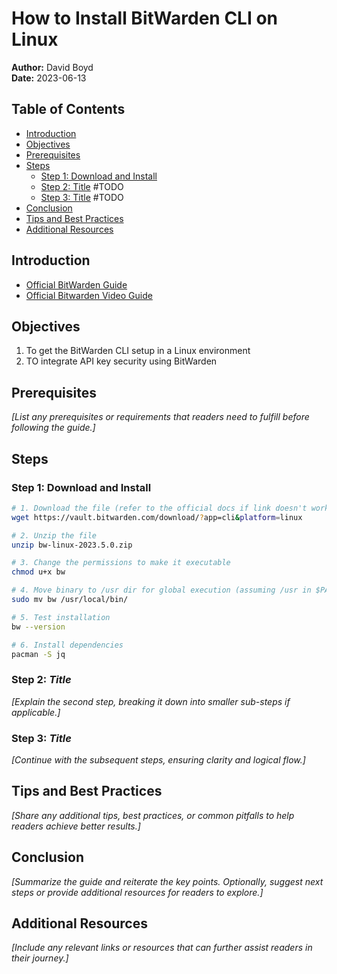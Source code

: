 # How to Install BitWarden CLI on Linux

**Author:** David Boyd<br>
**Date:** 2023-06-13

## Table of Contents

- [Introduction](#introduction)
- [Objectives](#objectives)
- [Prerequisites](#prerequisites)
- [Steps](#steps)
  - [Step 1: Download and Install](#step-1-download-and-install)
  - [Step 2: Title](#step-2-title) #TODO
  - [Step 3: Title](#step-3-title) #TODO
- [Conclusion](#conclusion)
- [Tips and Best Practices](#tips-and-best-practices)
- [Additional Resources](#additional-resources)

## Introduction

- [Official BitWarden Guide][bw-doc-cli]
- [Official Bitwarden Video Guide][bw-youtube]

## Objectives

1. To get the BitWarden CLI setup in a Linux environment
2. TO integrate API key security using BitWarden

## Prerequisites

*[List any prerequisites or requirements that readers need to fulfill before
following the guide.]*

## Steps

### Step 1: Download and Install

``` bash
# 1. Download the file (refer to the official docs if link doesn't work)
wget https://vault.bitwarden.com/download/?app=cli&platform=linux

# 2. Unzip the file
unzip bw-linux-2023.5.0.zip

# 3. Change the permissions to make it executable
chmod u+x bw

# 4. Move binary to /usr dir for global execution (assuming /usr in $PATH)
sudo mv bw /usr/local/bin/

# 5. Test installation
bw --version

# 6. Install dependencies
pacman -S jq
```

### Step 2: *Title*

*[Explain the second step, breaking it down into smaller sub-steps if
applicable.]*

### Step 3: *Title*

*[Continue with the subsequent steps, ensuring clarity and logical flow.]*

## Tips and Best Practices

*[Share any additional tips, best practices, or common pitfalls to help readers
achieve better results.]*

## Conclusion

*[Summarize the guide and reiterate the key points. Optionally, suggest next
steps or provide additional resources for readers to explore.]*

## Additional Resources

*[Include any relevant links or resources that can further assist readers in
their journey.]*

<!-- Reference Links -->

[bw-doc-cli]: https://bitwarden.com/help/cli/
[bw-youtube]: https://www.youtube.com/watch?v=Qe4oGJREV8Q&ab_channel=Bitwarden
